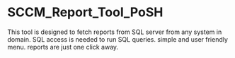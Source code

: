 # SCCM_Report_Tool_PoSH
This tool is designed to fetch reports from SQL server from any system in domain. SQL access is needed to run SQL queries. simple and user friendly menu. reports are just one click away.
